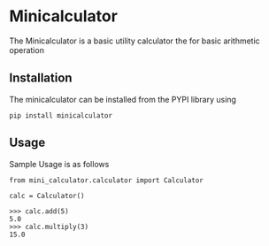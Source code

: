 # Minicalculator
The Minicalculator is a basic utility calculator the for basic arithmetic operation

## Installation
The minicalculator can be installed from the PYPI library using 

```
pip install minicalculator
```

## Usage
Sample Usage is as follows

```
from mini_calculator.calculator import Calculator

calc = Calculator()

>>> calc.add(5)
5.0
>>> calc.multiply(3)
15.0

```